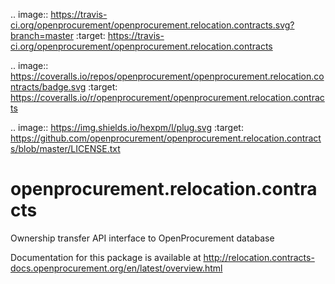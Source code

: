 .. image:: https://travis-ci.org/openprocurement/openprocurement.relocation.contracts.svg?branch=master
    :target: https://travis-ci.org/openprocurement/openprocurement.relocation.contracts

.. image:: https://coveralls.io/repos/openprocurement/openprocurement.relocation.contracts/badge.svg
  :target: https://coveralls.io/r/openprocurement/openprocurement.relocation.contracts

.. image:: https://img.shields.io/hexpm/l/plug.svg
    :target: https://github.com/openprocurement/openprocurement.relocation.contracts/blob/master/LICENSE.txt

openprocurement.relocation.contracts
====================================

Ownership transfer API interface to OpenProcurement database

Documentation for this package is available at http://relocation.contracts-docs.openprocurement.org/en/latest/overview.html
